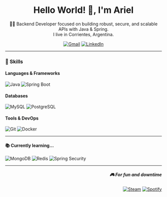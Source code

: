 <div align="center">

# Hello World! 👋, I'm Ariel

👨‍💻 Backend Developer focused on building robust, secure, and scalable APIs with Java & Spring.  
 I live in Corrientes, Argentina.

[![Gmail](https://img.shields.io/badge/-Email-D14836?style=for-the-badge&logo=gmail&logoColor=white)](mailto:AugusNorAr@gmail.com)
[![LinkedIn](https://img.shields.io/badge/-LinkedIn-0A66C2?style=for-the-badge&logo=linkedin&logoColor=white)](https://www.linkedin.com/in/arielrom/)

</div>

---

### 🧠 Skills

#### Languages & Frameworks  
![Java](https://img.shields.io/badge/Java-ED8B00?style=for-the-badge&logo=java&logoColor=white)
![Spring Boot](https://img.shields.io/badge/Spring%20Boot-6DB33F?style=for-the-badge&logo=springboot&logoColor=white)

#### Databases  
![MySQL](https://img.shields.io/badge/MySQL-4479A1?style=for-the-badge&logo=mysql&logoColor=white)
![PostgreSQL](https://img.shields.io/badge/PostgreSQL-4169E1?style=for-the-badge&logo=postgresql&logoColor=white)

#### Tools & DevOps  
![Git](https://img.shields.io/badge/Git-F05032?style=for-the-badge&logo=git&logoColor=white)
![Docker](https://img.shields.io/badge/Docker-2496ED?style=for-the-badge&logo=docker&logoColor=white)

---

#### 📚 Currently learning...

![MongoDB](https://img.shields.io/badge/MongoDB-47A248?style=for-the-badge&logo=mongodb&logoColor=white)
![Redis](https://img.shields.io/badge/Redis-DC382D?style=for-the-badge&logo=redis&logoColor=white)
![Spring Security](https://img.shields.io/badge/Spring_Security-6DB33F?style=for-the-badge&logo=springsecurity&logoColor=white)



---



<div align="right">
  
##### 🎮 For fun and downtime

[![Steam](https://img.shields.io/badge/Steam-000000?style=for-the-badge&logo=steam&logoColor=white)](https://steamcommunity.com/id/LeiRa27/)
[![Spotify](https://img.shields.io/badge/Spotify-1ED760?style=for-the-badge&logo=spotify&logoColor=white)](https://open.spotify.com/user/i49xcyvk9rz34z5w6aasu3lz2?si=3JxblakxSvOgdBYfUHxmzQ)

</div>
